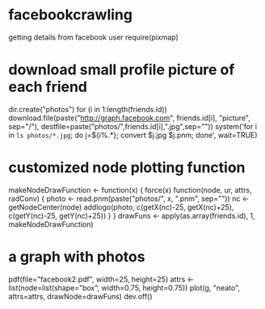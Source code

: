 facebookcrawling
================

getting details from facebook user
require(pixmap)

# download small profile picture of each friend
dir.create("photos")
for (i in 1:length(friends.id))
  download.file(paste("http://graph.facebook.com", friends.id[i], "picture", sep="/"), 
                destfile=paste("photos/",friends.id[i],".jpg",sep=""))
system('for i in `ls photos/*.jpg`; do j=${i%.*}; convert $j.jpg $j.pnm; done', wait=TRUE)

# customized node plotting function
makeNodeDrawFunction <- function(x) {
 force(x)
 function(node, ur, attrs, radConv) {
    photo <- read.pnm(paste("photos/", x, ".pnm", sep=""))
    nc <- getNodeCenter(node)
    addlogo(photo, c(getX(nc)-25, getX(nc)+25), c(getY(nc)-25, getY(nc)+25))
  }
}
drawFuns <- apply(as.array(friends.id), 1, makeNodeDrawFunction)

# a graph with photos
pdf(file="facebook2.pdf", width=25, height=25)
  attrs <- list(node=list(shape="box", width=0.75, height=0.75))
  plot(g, "neato", attrs=attrs, drawNode=drawFuns)
dev.off()
